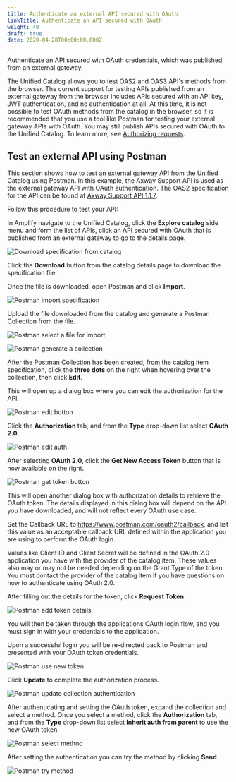 ```yaml
---
title: Authenticate an external API secured with OAuth
linkTitle: Authenticate an API secured with OAuth
weight: 40
draft: true
date: 2020-04-28T00:00:00.000Z
---
```

Authenticate an API secured with OAuth credentials, which was published from an external gateway.

The Unified Catalog allows you to test OAS2 and OAS3 API's methods from the browser. The current support for testing APIs published from an external gateway from the browser includes APIs secured with an API key, JWT authentication, and no authentication at all. At this time, it is not possible to test OAuth methods from the catalog in the browser, so it is recommended that you use a tool like Postman for testing your external gateway APIs with OAuth. You may still publish APIs secured with OAuth to the Unified Catalog. To learn more, see [Authorizing requests](https://learning.postman.com/docs/postman/sending-api-requests/authorization/#oauth-20).

## Test an external API using Postman

This section shows how to test an external gateway API from the Unified Catalog using Postman. In this example, the Axway Support API is used as the external gateway API with OAuth authentication. The OAS2 specification for the API can be found at [Axway Support API 1.1.7](https://apis-developer.axway.com/index.php?option=com_apiportal&view=apitester&usage=api&tab=tests&apiId=da355fc4-484e-44a3-b436-965ffc377031&menuId=152&managerId=1&renderTool=2&type=rest&apiVersion=1.1.7).

Follow this procedure to test your API:

In Amplify navigate to the Unified Catalog, click the **Explore catalog** side menu and form the list of APIs, click an API secured with OAuth that is published from an external gateway to go to the details page.

![Download specification from catalog](/Images/central/catalog/catalog-details.png)

Click the **Download** button from the catalog details page to download the specification file.

Once the file is downloaded, open Postman and click **Import**.

![Postman import specification](/Images/central/catalog/postman-import.png)

Upload the file downloaded from the catalog and generate a Postman Collection from the file.

![Postman select a file for import](/Images/central/catalog/postman-select-file.png)

![Postman generate a collection](/Images/central/catalog/postman-generate-collection.png)

After the Postman Collection has been created, from the catalog item specification, click the **three dots** on the right when hovering over the collection, then click **Edit**.

This will open up a dialog box where you can edit the authorization for the API.

![Postman edit button](/Images/central/catalog/postman-edit-dots.png)

Click the **Authorization** tab, and from the **Type** drop-down list select **OAuth 2.0**.

![Postman edit auth](/Images/central/catalog/postman-edit-auth.png)

After selecting **OAuth 2.0**, click the **Get New Access Token** button that is now available on the right.

![Postman get token button](/Images/central/catalog/postman-get-token-button.png)

This will open another dialog box with authorization details to retrieve the OAuth token. The details displayed in this dialog box will depend on the API you have downloaded, and will not reflect every OAuth use case.

Set the Callback URL to <https://www.postman.com/oauth2/callback>, and list this value as an acceptable callback URL defined within the application you are using to perform the OAuth login.

Values like Client ID and Client Secret will be defined in the OAuth 2.0 application you have with the provider of the catalog item. These values also may or may not be needed depending on the Grant Type of the token.  You must contact the provider of the catalog item if you have questions on how to authenticate using OAuth 2.0.

After filling out the details for the token, click **Request Token**.

![Postman add token details](/Images/central/catalog/postman-token-details.png)

You will then be taken through the applications OAuth login flow, and you must sign in with your credentials to the application.

Upon a successful login you will be re-directed back to Postman and presented with your OAuth token credentials.

![Postman use new token](/Images/central/catalog/postman-use-token.png)

Click **Update** to complete the authorization process.

![Postman update collection authentication](/Images/central/catalog/postman-update-collection-auth.png)

After authenticating and setting the OAuth token, expand the collection and select a method. Once you select a method, click the **Authorization** tab,  and from the **Type** drop-down list select **Inherit auth from parent** to use the new OAuth token.

![Postman select method](/Images/central/catalog/postman-select-method.png)

After setting the authentication you can try the method by clicking **Send**.

![Postman try method](/Images/central/catalog/postman-try-method.png)
